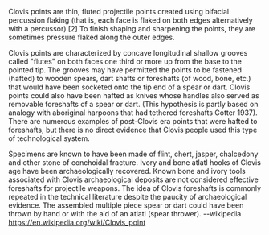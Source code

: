 Clovis points are thin, fluted projectile points created using bifacial percussion flaking (that is, each face is flaked on both edges alternatively with a percussor).[2] To finish shaping and sharpening the points, they are sometimes pressure flaked along the outer edges.

Clovis points are characterized by concave longitudinal shallow grooves called "flutes" on both faces one third or more up from the base to the pointed tip. The grooves may have permitted the points to be fastened (hafted) to wooden spears, dart shafts or foreshafts (of wood, bone, etc.) that would have been socketed onto the tip end of a spear or dart. Clovis points could also have been hafted as knives whose handles also served as removable foreshafts of a spear or dart. (This hypothesis is partly based on analogy with aboriginal harpoons that had tethered foreshafts Cotter 1937). There are numerous examples of post-Clovis era points that were hafted to foreshafts, but there is no direct evidence that Clovis people used this type of technological system.

Specimens are known to have been made of flint, chert, jasper, chalcedony and other stone of conchoidal fracture. Ivory and bone atlatl hooks of Clovis age have been archaeologically recovered. Known bone and ivory tools associated with Clovis archaeological deposits are not considered effective foreshafts for projectile weapons. The idea of Clovis foreshafts is commonly repeated in the technical literature despite the paucity of archaeological evidence. The assembled multiple piece spear or dart could have been thrown by hand or with the aid of an atlatl (spear thrower). 
 --wikipedia https://en.wikipedia.org/wiki/Clovis_point
